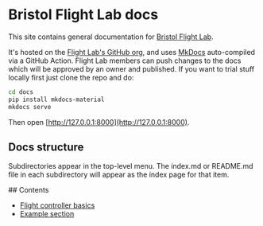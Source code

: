 # Bristol Flight Lab docs

This site contains general documentation for [Bristol Flight Lab](http://bristolflightlab.com).

It's hosted on the [Flight Lab's GitHub org](http://github.com/UoBFlightLab), and uses [MkDocs](https://www.mkdocs.org) auto-compiled via a GitHub Action. Flight Lab members can push changes to the docs which will be approved by an owner and published. If you want to trial stuff locally first just clone the repo and do:

```bash
cd docs
pip install mkdocs-material
mkdocs serve
```

Then open [http://127.0.0.1:8000](http://127.0.0.1:8000).

## Docs structure

Subdirectories appear in the top-level menu. The index.md or README.md file in each subdirectory will appear as the index page for that item. 


## Contents

- [Flight controller basics](flight-controller-basics/)
- [Example section](/example-section/)